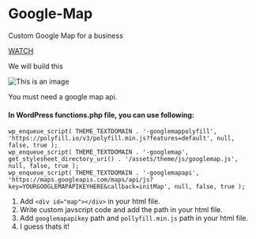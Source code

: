 # Google-Map
Custom Google Map for a business

[WATCH](https://www.awesomescreenshot.com/video/6744897?key=4a6ccb3089afc5ab720dd38fcb9dc8c1)


We will build this

![This is an image](https://woocommerce-427276-1719000.cloudwaysapps.com/wp-content/uploads/2022/01/googlemap.png)

You must need a google map api.

#### In WordPress functions.php file, you can use following:
```
wp_enqueue_script( THEME_TEXTDOMAIN . '-googlemappolyfill', 'https://polyfill.io/v3/polyfill.min.js?features=default', null, false, true );
wp_enqueue_script( THEME_TEXTDOMAIN . '-googlemap', get_stylesheet_directory_uri() . '/assets/theme/js/googlemap.js', null, false, true );
wp_enqueue_script( THEME_TEXTDOMAIN . '-googlemapapi', 'https://maps.googleapis.com/maps/api/js?key=YOURGOOGLEMAPAPIKEYHERE&callback=initMap', null, false, true );
```

1. Add `<div id="map"></div>` in your html file.
2. Write custom javscript code and add the path in your html file. 
3. Add `googlemapapikey` path and `pollyfill.min.js` path in your html file.
4. I guess thats it! 
